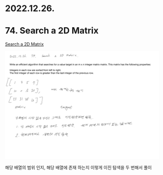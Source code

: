 # 2022.12.26.

# 74. Search a 2D Matrix

[Search a 2D Matrix](https://leetcode.com/problems/search-a-2d-matrix/)

![](TIL-152.jpg)

해당 배열의 범위 인지, 해당 배열에 존재 하는지 이렇게 이진 탐색을 두 번해서 풀이

